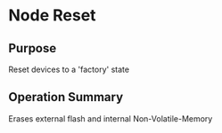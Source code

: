 # Node Reset
## Purpose

Reset devices to a 'factory' state

## Operation Summary

Erases external flash and internal Non-Volatile-Memory
